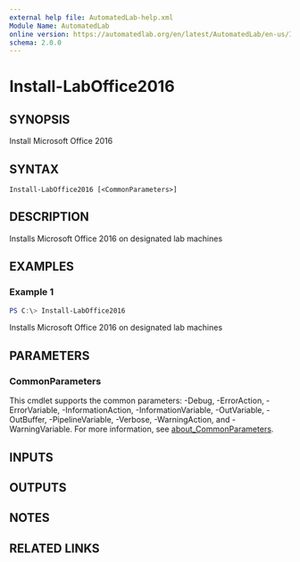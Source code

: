 ```yaml
---
external help file: AutomatedLab-help.xml
Module Name: AutomatedLab
online version: https://automatedlab.org/en/latest/AutomatedLab/en-us/Install-LabOffice2016
schema: 2.0.0
---
```


# Install-LabOffice2016

## SYNOPSIS
Install Microsoft Office 2016

## SYNTAX

```
Install-LabOffice2016 [<CommonParameters>]
```

## DESCRIPTION
Installs Microsoft Office 2016 on designated lab machines

## EXAMPLES

### Example 1
```powershell
PS C:\> Install-LabOffice2016
```

Installs Microsoft Office 2016 on designated lab machines

## PARAMETERS

### CommonParameters
This cmdlet supports the common parameters: -Debug, -ErrorAction, -ErrorVariable, -InformationAction, -InformationVariable, -OutVariable, -OutBuffer, -PipelineVariable, -Verbose, -WarningAction, and -WarningVariable. For more information, see [about_CommonParameters](http://go.microsoft.com/fwlink/?LinkID=113216).

## INPUTS

## OUTPUTS

## NOTES

## RELATED LINKS

